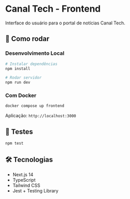 # Canal Tech - Frontend

Interface do usuário para o portal de notícias Canal Tech.

## 🚀 Como rodar

### Desenvolvimento Local
```bash
# Instalar dependências
npm install

# Rodar servidor
npm run dev
```

### Com Docker
```bash
docker compose up frontend
```

Aplicação: `http://localhost:3000`

## 🧪 Testes

```bash
npm test
```

## 🛠️ Tecnologias

- Next.js 14
- TypeScript
- Tailwind CSS
- Jest + Testing Library
